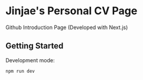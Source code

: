 # Jinjae's Personal CV Page

Github Introduction Page (Developed with Next.js)

## Getting Started
Development mode:
```bash
npm run dev
```